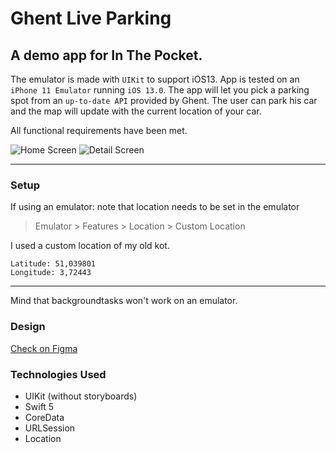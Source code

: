 # Ghent Live Parking

## A demo app for In The Pocket.

The emulator is made with `UIKit` to support iOS13. App is tested on an `iPhone 11 Emulator` running `iOS 13.0`. The app will let you pick a parking spot from an `up-to-date API` provided by Ghent. The user can park his car and the map will update with the current location of your car.

All functional requirements have been met.

![Home Screen](https://i.imgur.com/oG0u7PK.png)
![Detail Screen](https://i.imgur.com/hhqsYjY.png)

---

### Setup

If using an emulator: note that location needs to be set in the emulator

> Emulator > Features > Location > Custom Location

I used a custom location of my old kot.

```
Latitude: 51,039801
Longitude: 3,72443
```

---

Mind that backgroundtasks won't work on an emulator.

### Design

[Check on Figma](https://www.figma.com/file/bMcWeQPsCLTHwDA3MsmAzj/In-The-Pocket-Ghent-Parking?node-id=0%3A1)

### Technologies Used

- UIKit (without storyboards)
- Swift 5
- CoreData
- URLSession
- Location
